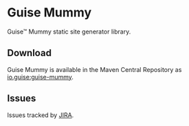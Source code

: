 # Guise Mummy

Guise™ Mummy static site generator library.

## Download

Guise Mummy is available in the Maven Central Repository as [io.guise:guise-mummy](https://search.maven.org/search?q=g:io.guise%20AND%20a:guise-mummy).

## Issues

Issues tracked by [JIRA](https://globalmentor.atlassian.net/projects/GUISE).
